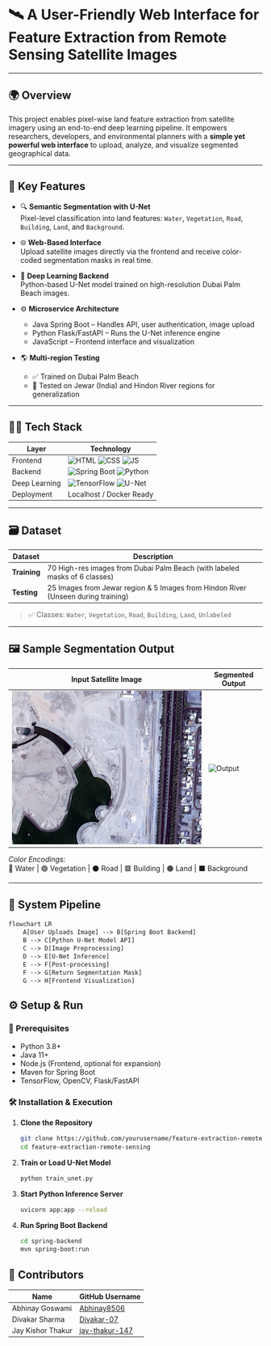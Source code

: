 # 🛰️ A User-Friendly Web Interface for Feature Extraction from Remote Sensing Satellite Images

---

## 🌍 Overview

This project enables pixel-wise land feature extraction from satellite imagery using an end-to-end deep learning pipeline. It empowers researchers, developers, and environmental planners with a **simple yet powerful web interface** to upload, analyze, and visualize segmented geographical data.

---

## 🔬 Key Features

- 🔍 **Semantic Segmentation with U-Net**  
  Pixel-level classification into land features: `Water`, `Vegetation`, `Road`, `Building`, `Land`, and `Background`.

- 🌐 **Web-Based Interface**  
  Upload satellite images directly via the frontend and receive color-coded segmentation masks in real time.

- 🧠 **Deep Learning Backend**  
  Python-based U-Net model trained on high-resolution Dubai Palm Beach images.

- ⚙️ **Microservice Architecture**  
  - Java Spring Boot – Handles API, user authentication, image upload
  - Python Flask/FastAPI – Runs the U-Net inference engine
  - JavaScript – Frontend interface and visualization

- 🌎 **Multi-region Testing**  
  - ✅ Trained on Dubai Palm Beach
  - 🧪 Tested on Jewar (India) and Hindon River regions for generalization

---

## 🧑‍💻 Tech Stack

| Layer          | Technology                              |
|----------------|------------------------------------------|
| Frontend       | ![HTML](https://img.shields.io/badge/HTML5-E34F26?style=flat-square&logo=html5&logoColor=white) ![CSS](https://img.shields.io/badge/CSS3-1572B6?style=flat-square&logo=css3&logoColor=white) ![JS](https://img.shields.io/badge/JavaScript-F7DF1E?style=flat-square&logo=javascript&logoColor=black) |
| Backend        | ![Spring Boot](https://img.shields.io/badge/Spring_Boot-6DB33F?style=flat-square&logo=spring-boot&logoColor=white) ![Python](https://img.shields.io/badge/Python-3776AB?style=flat-square&logo=python&logoColor=white) |
| Deep Learning  | ![TensorFlow](https://img.shields.io/badge/TensorFlow-FF6F00?style=flat-square&logo=tensorflow&logoColor=white) ![U-Net](https://img.shields.io/badge/U--Net-SemanticSegmentation-blue?style=flat-square) |
| Deployment     | Localhost / Docker Ready                |

---

## 🗃️ Dataset

| Dataset        | Description                                                                  |
|----------------|-------------------------------------------------------------------------------|
| **Training**   | 70 High-res images from Dubai Palm Beach (with labeled masks of 6 classes)    |
| **Testing**    | 25 Images from Jewar region & 5 Images from Hindon River (Unseen during training) |

> ✅ Classes: `Water`, `Vegetation`, `Road`, `Building`, `Land`, `Unlabeled`

---

## 🖼️ Sample Segmentation Output

| Input Satellite Image | Segmented Output |
|------------------------|------------------|
| ![Input](https://github.com/Abhinay8506/Feature-Extraction-using-UNet-Deep-learining/blob/070c047d44c8a0c06ff8316c1f4c901a022005c8/Semantic%20segmentation%20dataset/image/image_part_003t1.jpg) | ![Output](https://via.placeholder.com/250x150?text=Segmented+Mask) |

*Color Encodings:*  
🔵 Water | 🟢 Vegetation | ⚫ Road | 🟥 Building | 🟤 Land | ⬛ Background

---

## 🔧 System Pipeline

```mermaid
flowchart LR
    A[User Uploads Image] --> B[Spring Boot Backend]
    B --> C[Python U-Net Model API]
    C --> D[Image Preprocessing]
    D --> E[U-Net Inference]
    E --> F[Post-processing]
    F --> G[Return Segmentation Mask]
    G --> H[Frontend Visualization]

```


## ⚙️ Setup & Run

### 🔧 Prerequisites

- Python 3.8+
- Java 11+
- Node.js (Frontend, optional for expansion)
- Maven for Spring Boot
- TensorFlow, OpenCV, Flask/FastAPI

### 🛠️ Installation & Execution

1. **Clone the Repository**
   ```bash
   git clone https://github.com/yourusername/feature-extraction-remote-sensing.git
   cd feature-extraction-remote-sensing

2. **Train or Load U-Net Model**
   ```bash
   python train_unet.py

3. **Start Python Inference Server**
   ```bash
   uvicorn app:app --reload

4. **Run Spring Boot Backend**
   ```bash
   cd spring-backend
   mvn spring-boot:run


## 👥 Contributors

| Name               | GitHub Username        |
|--------------------|-----------------------|
| Abhinay Goswami    | [Abhinay8506](https://github.com/Abhinay8506) |
| Divakar Sharma     | [Divakar-07](https://github.com/Divakar-07)  |
| Jay Kishor Thakur  | [jay-thakur-147](https://github.com/jay-thakur-147)  |





